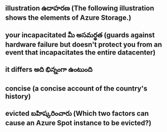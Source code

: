 ## illustration ఉదాహరణ (The following illustration shows the elements of Azure Storage.)
## your incapacitated మీ అసమర్థత (guards against hardware failure but doesn't protect you from an event that incapacitates the entire datacenter)
## it differs అది భిన్నంగా ఉంటుంది
## concise (a concise account of the country's history)
## evicted బహిష్కరించారు (Which two factors can cause an Azure Spot instance to be evicted?)
